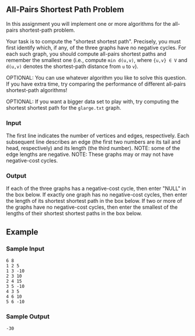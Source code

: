 ## All-Pairs Shortest Path Problem

In this assignment you will implement one or more algorithms for the all-pairs shortest-path problem.

Your task is to compute the "shortest shortest path". Precisely, you must first identify which, if any, of the three graphs have no negative cycles. For each such graph, you should compute all-pairs shortest paths and remember the smallest one (i.e., compute `min d(u,v)`, where `{u,v} ∈ V` and `d(u,v)` denotes the shortest-path distance from `u` to `v`).

OPTIONAL: You can use whatever algorithm you like to solve this question. If you have extra time, try comparing the performance of different all-pairs shortest-path algorithms!

OPTIONAL: If you want a bigger data set to play with, try computing the shortest shortest path for the `glarge.txt` graph.


### Input

The first line indicates the number of vertices and edges, respectively. Each subsequent line describes an edge (the first two numbers are its tail and head, respectively) and its length (the third number). NOTE: some of the edge lengths are negative. NOTE: These graphs may or may not have negative-cost cycles.


### Output

If each of the three graphs has a negative-cost cycle, then enter "NULL" in the box below. If exactly one graph has no negative-cost cycles, then enter the length of its shortest shortest path in the box below. If two or more of the graphs have no negative-cost cycles, then enter the smallest of the lengths of their shortest shortest paths in the box below.


Example
-------

### Sample Input
    6 8
    1 2 5
    1 3 -10
    2 3 10
    2 4 15
    3 5 -10
    4 3 5
    4 6 10
    5 6 -10


### Sample Output
    -30


